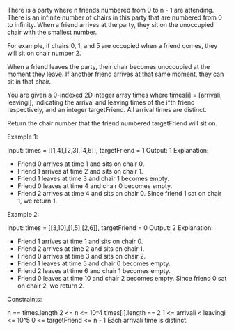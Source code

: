 There is a party where n friends numbered from 0 to n - 1 are attending.
There is an infinite number of chairs in this party that are numbered from 0
to infinity. When a friend arrives at the party, they sit on the unoccupied
chair with the smallest number.


For example, if chairs 0, 1, and 5 are occupied when a friend comes, they
will sit on chair number 2.


When a friend leaves the party, their chair becomes unoccupied at the moment
they leave. If another friend arrives at that same moment, they can sit in
that chair.

You are given a 0-indexed 2D integer array times where times[i] = [arrivali,
leavingi], indicating the arrival and leaving times of the i^th friend
respectively, and an integer targetFriend. All arrival times are distinct.

Return the chair number that the friend numbered targetFriend will sit on.


Example 1:


Input: times = [[1,4],[2,3],[4,6]], targetFriend = 1
Output: 1
Explanation: 
- Friend 0 arrives at time 1 and sits on chair 0.
- Friend 1 arrives at time 2 and sits on chair 1.
- Friend 1 leaves at time 3 and chair 1 becomes empty.
- Friend 0 leaves at time 4 and chair 0 becomes empty.
- Friend 2 arrives at time 4 and sits on chair 0.
Since friend 1 sat on chair 1, we return 1.


Example 2:


Input: times = [[3,10],[1,5],[2,6]], targetFriend = 0
Output: 2
Explanation: 
- Friend 1 arrives at time 1 and sits on chair 0.
- Friend 2 arrives at time 2 and sits on chair 1.
- Friend 0 arrives at time 3 and sits on chair 2.
- Friend 1 leaves at time 5 and chair 0 becomes empty.
- Friend 2 leaves at time 6 and chair 1 becomes empty.
- Friend 0 leaves at time 10 and chair 2 becomes empty.
Since friend 0 sat on chair 2, we return 2.



Constraints:


n == times.length
2 <= n <= 10^4
times[i].length == 2
1 <= arrivali < leavingi <= 10^5
0 <= targetFriend <= n - 1
Each arrivali time is distinct.




